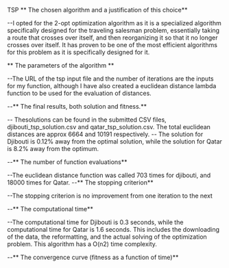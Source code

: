 TSP
** The chosen algorithm and a justification of this choice**

--I opted for the 2-opt optimization algorithm as it is a specialized algorithm specifically designed for the traveling salesman problem, essentially taking a route that crosses over itself, and then reorganizing it so that it no longer crosses over itself. It has proven to be one of the most efficient algorithms for this problem as it is specifically designed for it.

** The parameters of the algorithm **

--The URL of the tsp input file and the number of iterations are the inputs for my function, although I have also created a euclidean distance lambda function to be used for the evaluation of distances.

--** The final results, both solution and fitness.**

-- Thesolutions can be found in the submitted CSV files, djibouti_tsp_solution.csv and qatar_tsp_solution.csv. The total euclidean distances are approx 6664 and 10191 respectively.
-- The solution for Djibouti is 0.12% away from the optimal solution, while the solution for Qatar is 8.2% away from the optimum.

--** The number of function evaluations**

--The euclidean distance function was called 703 times for djibouti, and 18000 times for Qatar.
--** The stopping criterion**

--The stopping criterion is no improvement from one iteration to the next

--** The computational time**

--The computational time for Djibouti is 0.3 seconds, while the computational time for Qatar is 1.6 seconds. This includes the downloading of the data, the reformatting, and the actual solving of the optimization problem. This algorithm has a O(n2) time complexity.

--** The convergence curve (fitness as a function of time)** 
